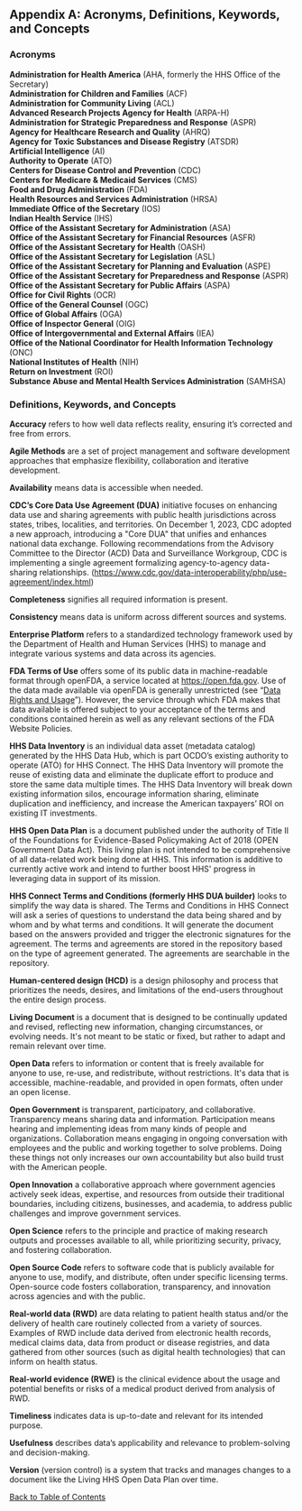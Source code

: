 ## Appendix A: Acronyms, Definitions, Keywords, and Concepts

### Acronyms

**Administration for Health America** (AHA, formerly the HHS Office of the Secretary)  
**Administration for Children and Families** (ACF)  
**Administration for Community Living** (ACL)  
**Advanced Research Projects Agency for Health** (ARPA-H)  
**Administration for Strategic Preparedness and Response** (ASPR)  
**Agency for Healthcare Research and Quality** (AHRQ)  
**Agency for Toxic Substances and Disease Registry** (ATSDR)  
**Artificial Intelligence** (AI)  
**Authority to Operate** (ATO)  
**Centers for Disease Control and Prevention** (CDC)  
**Centers for Medicare & Medicaid Services** (CMS)  
**Food and Drug Administration** (FDA)  
**Health Resources and Services Administration** (HRSA)  
**Immediate Office of the Secretary** (IOS)  
**Indian Health Service** (IHS)  
**Office of the Assistant Secretary for Administration** (ASA)  
**Office of the Assistant Secretary for Financial Resources** (ASFR)  
**Office of the Assistant Secretary for Health** (OASH)  
**Office of the Assistant Secretary for Legislation** (ASL)  
**Office of the Assistant Secretary for Planning and Evaluation** (ASPE)  
**Office of the Assistant Secretary for Preparedness and Response** (ASPR)  
**Office of the Assistant Secretary for Public Affairs** (ASPA)  
**Office for Civil Rights** (OCR)  
**Office of the General Counsel** (OGC)  
**Office of Global Affairs** (OGA)  
**Office of Inspector General** (OIG)  
**Office of Intergovernmental and External Affairs** (IEA)  
**Office of the National Coordinator for Health Information Technology** (ONC)  
**National Institutes of Health** (NIH)  
**Return on Investment** (ROI)  
**Substance Abuse and Mental Health Services Administration** (SAMHSA)  

### Definitions, Keywords, and Concepts

**Accuracy** refers to how well data reflects reality, ensuring it’s corrected and free from errors.  

**Agile Methods** are a set of project management and software development approaches that emphasize flexibility, collaboration and iterative development.  

**Availability** means data is accessible when needed.  

**CDC’s Core Data Use Agreement (DUA)** initiative focuses on enhancing data use and sharing agreements with public health jurisdictions across states, tribes, localities, 
and territories. On December 1, 2023, CDC adopted a new approach, introducing a "Core DUA" that unifies and enhances national data exchange. Following recommendations from 
the Advisory Committee to the Director (ACD) Data and Surveillance Workgroup, CDC is implementing a single agreement formalizing agency-to-agency data-sharing relationships. 
(<https://www.cdc.gov/data-interoperability/php/use-agreement/index.html>)

**Completeness** signifies all required information is present.  

**Consistency** means data is uniform across different sources and systems.  

**Enterprise Platform** refers to a standardized technology framework used by the Department of Health and Human Services (HHS) to manage and integrate various systems and 
data across its agencies.  

**FDA Terms of Use** offers some of its public data in machine-readable format through openFDA, a service located at <https://open.fda.gov>. Use of the data made available 
via openFDA is generally unrestricted (see “[Data Rights and Usage](https://open.fda.gov/terms/)”). However, the service through which FDA makes that data available is
offered subject to your acceptance of the terms and conditions contained herein as well as any relevant sections of the FDA Website Policies.  

**HHS Data Inventory** is an individual data asset (metadata catalog) generated by the HHS Data Hub, which is part OCDO’s existing authority to operate (ATO) for HHS 
Connect. The HHS Data Inventory will promote the reuse of existing data and eliminate the duplicate effort to produce and store the same data multiple times. The HHS Data 
Inventory will break down existing information silos, encourage information sharing, eliminate duplication and inefficiency, and increase the American taxpayers’ ROI on 
existing IT investments.  

**HHS Open Data Plan** is a document published under the authority of Title II of the Foundations for Evidence-Based Policymaking Act of 2018 (OPEN Government Data Act). 
This living plan is not intended to be comprehensive of all data-related work being done at HHS. This information is additive to currently active work and intend to further 
boost HHS' progress in leveraging data in support of its mission.  

**HHS Connect Terms and Conditions (formerly HHS DUA builder)** looks to simplify the way data is shared. The Terms and Conditions in HHS Connect will ask a series of 
questions to understand the data being shared and by whom and by what terms and conditions. It will generate the document based on the answers provided and trigger the 
electronic signatures for the agreement. The terms and agreements are stored in the repository based on the type of agreement generated. The agreements are searchable in 
the repository.  

**Human-centered design (HCD)** is a design philosophy and process that prioritizes the needs, desires, and limitations of the end-users throughout the entire design process. 

**Living Document** is a document that is designed to be continually updated and revised, reflecting new information, changing circumstances, or evolving needs. It's not 
meant to be static or fixed, but rather to adapt and remain relevant over time.  

**Open Data** refers to information or content that is freely available for anyone to use, re-use, and redistribute, without restrictions. It's data that is accessible, 
machine-readable, and provided in open formats, often under an open license.  

**Open Government** is transparent, participatory, and collaborative. Transparency means sharing data and information. Participation means hearing and implementing ideas 
from many kinds of people and organizations. Collaboration means engaging in ongoing conversation with employees and the public and working together to solve problems. 
Doing these things not only increases our own accountability but also build trust with the American people.  

**Open Innovation** a collaborative approach where government agencies actively seek ideas, expertise, and resources from outside their traditional boundaries, including 
citizens, businesses, and academia, to address public challenges and improve government services.  

**Open Science** refers to the principle and practice of making research outputs and processes available to all, while prioritizing security, privacy, and fostering 
collaboration.  

**Open Source Code** refers to software code that is publicly available for anyone to use, modify, and distribute, often under specific licensing terms. Open-source code 
fosters collaboration, transparency, and innovation across agencies and with the public.  

**Real-world data (RWD)** are data relating to patient health status and/or the delivery of health care routinely collected from a variety of sources. Examples of RWD 
include data derived from electronic health records, medical claims data, data from product or disease registries, and data gathered from other sources (such as digital 
health technologies) that can inform on health status.  

**Real-world evidence (RWE)** is the clinical evidence about the usage and potential benefits or risks of a medical product derived from analysis of RWD.  

**Timeliness** indicates data is up-to-date and relevant for its intended purpose.  

**Usefulness** describes data’s applicability and relevance to problem-solving and decision-making.  

**Version** (version control) is a system that tracks and manages changes to a document like the Living HHS Open Data Plan over time.

[Back to Table of Contents](#table-of-contents)

